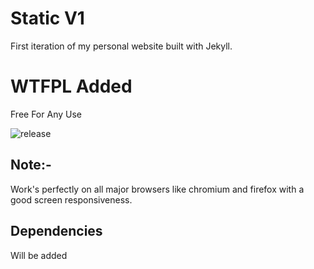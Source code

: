 # Static V1

First iteration of my personal website built with Jekyll.

# WTFPL Added
Free For Any Use
 
![release](https://user-images.githubusercontent.com/107451824/178926912-fa287c50-7228-4e91-8ee9-27976ee71f3f.png) 

## Note:-
    
   Work's perfectly on all major browsers like chromium and firefox with a good screen 
   responsiveness.
   
## Dependencies

Will be added

